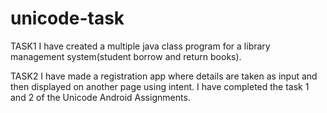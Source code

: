 # unicode-task

TASK1 I have created a multiple java class program for a library management system(student borrow and return books).

TASK2 I have made a registration app where details are taken as input and then displayed on another page using intent. I have completed the task 1 and 2 of the Unicode Android Assignments.
